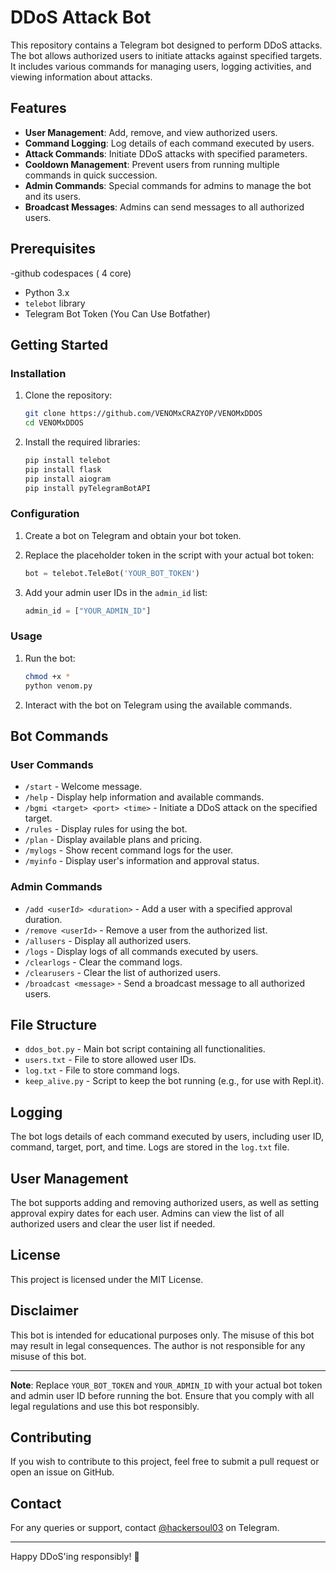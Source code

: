 # DDoS Attack Bot

This repository contains a Telegram bot designed to perform DDoS attacks. The bot allows authorized users to initiate attacks against specified targets. It includes various commands for managing users, logging activities, and viewing information about attacks. 

## Features

- **User Management**: Add, remove, and view authorized users.
- **Command Logging**: Log details of each command executed by users.
- **Attack Commands**: Initiate DDoS attacks with specified parameters.
- **Cooldown Management**: Prevent users from running multiple commands in quick succession.
- **Admin Commands**: Special commands for admins to manage the bot and its users.
- **Broadcast Messages**: Admins can send messages to all authorized users.

## Prerequisites
-github codespaces ( 4 core)
- Python 3.x
- `telebot` library
- Telegram Bot Token (You Can Use Botfather)

## Getting Started

### Installation

1. Clone the repository:

   ```sh
   git clone https://github.com/VENOMxCRAZYOP/VENOMxDDOS
   cd VENOMxDDOS
   ```

2. Install the required libraries:

   ```sh
   pip install telebot
   pip install flask
   pip install aiogram
   pip install pyTelegramBotAPI
   ```

### Configuration

1. Create a bot on Telegram and obtain your bot token.

2. Replace the placeholder token in the script with your actual bot token:

   ```python
   bot = telebot.TeleBot('YOUR_BOT_TOKEN')
   ```

3. Add your admin user IDs in the `admin_id` list:

   ```python
   admin_id = ["YOUR_ADMIN_ID"]
   ```

### Usage

1. Run the bot:

   ```sh
   chmod +x *
   python venom.py
   ```

2. Interact with the bot on Telegram using the available commands.

## Bot Commands

### User Commands

- `/start` - Welcome message.
- `/help` - Display help information and available commands.
- `/bgmi <target> <port> <time>` - Initiate a DDoS attack on the specified target.
- `/rules` - Display rules for using the bot.
- `/plan` - Display available plans and pricing.
- `/mylogs` - Show recent command logs for the user.
- `/myinfo` - Display user's information and approval status.

### Admin Commands

- `/add <userId> <duration>` - Add a user with a specified approval duration.
- `/remove <userId>` - Remove a user from the authorized list.
- `/allusers` - Display all authorized users.
- `/logs` - Display logs of all commands executed by users.
- `/clearlogs` - Clear the command logs.
- `/clearusers` - Clear the list of authorized users.
- `/broadcast <message>` - Send a broadcast message to all authorized users.

## File Structure

- `ddos_bot.py` - Main bot script containing all functionalities.
- `users.txt` - File to store allowed user IDs.
- `log.txt` - File to store command logs.
- `keep_alive.py` - Script to keep the bot running (e.g., for use with Repl.it).

## Logging

The bot logs details of each command executed by users, including user ID, command, target, port, and time. Logs are stored in the `log.txt` file.

## User Management

The bot supports adding and removing authorized users, as well as setting approval expiry dates for each user. Admins can view the list of all authorized users and clear the user list if needed.

## License

This project is licensed under the MIT License.

## Disclaimer

This bot is intended for educational purposes only. The misuse of this bot may result in legal consequences. The author is not responsible for any misuse of this bot.

---

**Note**: Replace `YOUR_BOT_TOKEN` and `YOUR_ADMIN_ID` with your actual bot token and admin user ID before running the bot. Ensure that you comply with all legal regulations and use this bot responsibly.

## Contributing

If you wish to contribute to this project, feel free to submit a pull request or open an issue on GitHub.

## Contact

For any queries or support, contact [@hackersoul03](https://t.me/SuKuNa_09) on Telegram. 

---

Happy DDoS'ing responsibly! 🚀

